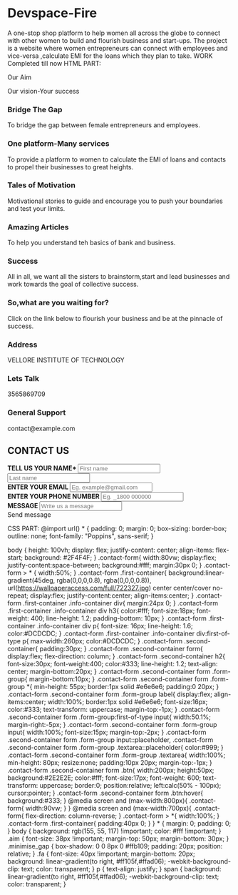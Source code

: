 # Devspace-Fire
A one-stop shop platform to help women all across the globe to connect with other women to build and flourish business and start-ups.
The project is a website where women entrepreneurs can connect with employees and vice-versa ,calculate EMI for the loans which they plan to take.
WORK Completed till now
HTML PART:
<!DOCTYPE html>
<html lang="en">
<head>
    <meta charset="UTF-8">
    <meta http-equiv="X-UA-Compatible" content="IE=edge">
    <meta name="viewport" content="width=device-width, initial-scale=1.0">
    <title>"Our Vision"</title>
    <link rel="stylesheet" href="style.css">
    <link rel="stylesheet" href="https://stackpath.bootstrapcdn.com/font-awesome/4.7.0/css/font-awesome.min.css">
    <link rel="stylesheet" href="https://stackpath.bootstrapcdn.com/bootstrap/4.5.2/css/bootstrap.min.css">
</head>
<body>
<div class="container">
    <div class="aim">
        <hl><span>Our Aim</span></hl>
        <p>Our vision-Your success</p>
    </div>
    <div>
        <div class="row">
            <div class="col-md-4">
                <div class="minimise_gap">
                    <i class="fa fa-handshake-o" aria-hidden="true"></i>
                    <h3><span>Bridge The Gap</span></h3>
                    <p>To bridge the gap between female entrepreneurs and employees.</p>
                </div>
            </div>
            <div class="col-md-4">
                <div class="minimise_gap">
                    <i class="fa fa-users" aria-hidden="true"></i>
                    <h3><span>One platform-Many services</span></h3>
                    <p>To provide a platform to women to calculate the EMI of loans and  contacts to propel their businesses to great heights.</p>
                </div>
            </div>
            <div class="col-md-4">
                <div class="minimise_gap">
                    <i class="fa fa-star" aria-hidden="true"></i>
                    <h3><span>Tales of Motivation</span></h3>
                    <p>Motivational stories to guide and encourage you to push your boundaries and test your limits.</p>
                </div>
            </div>
            <div class="col-md-4">
                <div class="minimise_gap">
                    <i class="fa fa-star" aria-hidden="true"></i>
                    <h3><span>Amazing Articles</span></h3>
                    <p>To help you understand teh basics of bank and business.</p>
                </div>
            </div>
            <div class="col-md-4">
                <div class="minimise_gap">
                    <i class="fa fa-trophy" aria-hidden="true"></i>
                    <h3><span>Success</span></h3>
                    <p>All in all, we want all the sisters to brainstorm,start and lead businesses and work towards the goal of collective success. </p>
                </div>
            </div>
            <div class="col-md-4">
                <div class="minimise_gap">
                    <i class="fa fa-briefcase" aria-hidden="true"></i>
                    <h3><span>So,what are you waiting for?</span></h3>
                    <p>Click on the link below to flourish your business and be at the pinnacle of success.</p>
                    <a href="#"><i class="fa fa-arrow-circle-right" aria-hidden="true"></i></a>
                </div>
            </div>
        </div>
    </div>
</div>
<div class="contact-form">
    <div class="first-container">
     <div class="info-container">
       <div> 
         <h3>Address</h3>
         <p>VELLORE INSTITUTE OF TECHNOLOGY</p>
       </div>
       <div> 
         <h3>Lets Talk</h3>
         <p>3565869709</p>
       </div>
       <div> 
         <h3>General Support</h3>
         <p>contact@example.com</p>
       </div>
     </div>
    </div>
    <div class="second-container">
      <h2><b> CONTACT US </b></h2>
      <form>
        <div class="form-group">
          <label for="name-input"><b>  TELL US YOUR NAME*  </b></label>
          <input id="name-input" type="text" placeholder="First name" required="">
          <input type="text" placeholder="Last name" required="">
        </div>
        <div class="form-group">
          <label for="email-input"><b>   ENTER YOUR EMAIL  </b></label>
          <input id="email-input" type="text" placeholder="Eg. example@gmail.com" required="">
        </div>
        <div class="form-group">
          <label for="phone-input"><b>  ENTER YOUR PHONE NUMBER  </b></label>
          <input id="phone-input" type="text" placeholder="Eg. _1800 000000" required="">
        </div>
        <div class="form-group">
          <label for="message-textarea"><b>  MESSAGE  </b></label>
          <input class="textarea" id="message-textarea" placeholder="Write us a message"></input>
        </div>
        <a class="btn">Send message</button>
      </form>
    </div>
</body>
</html>

CSS PART:
@import url()
*
{
  padding: 0;
  margin: 0;
  box-sizing: border-box;
  outline: none;
  font-family: "Poppins", sans-serif;
}

body {
  height: 100vh;
  display: flex;
  justify-content: center;
  align-items: flex-start;
  background: #2F4F4F;
}
.contact-form{
  width:80vw;
  display:flex;
  justify-content:space-between;
  background:#fff;
  margin:30px 0;
}
.contact-form > * {
  width:50%;
}
.contact-form .first-container{
  background:linear-gradient(45deg, rgba(0,0,0,0.8), rgba(0,0,0,0.8)), url(https://wallpaperaccess.com/full/722327.jpg) center center/cover no-repeat;
  display:flex;
  justify-content:center;
  align-items:center;
}
.contact-form .first-container .info-container div{
  margin:24px 0;
}
.contact-form .first-container .info-container div h3{
  color:#fff;
  font-size:18px;
  font-weight: 400;
  line-height: 1.2;
  padding-bottom: 10px;
}
.contact-form .first-container .info-container div p{
  font-size: 16px;
  line-height: 1.6;
  color:#DCDCDC;
}
.contact-form .first-container .info-container div:first-of-type p{
  max-width:260px;
  color:#DCDCDC;
}
.contact-form .second-container{
  padding:30px;
}
.contact-form .second-container form{
  display:flex;
  flex-direction: column;
}
.contact-form .second-container h2{
  font-size:30px;
  font-weight:400;
  color:#333;
  line-height: 1.2;
  text-align: center;
  margin-bottom:20px;
} 
.contact-form .second-container form .form-group{
  margin-bottom:10px;
}
.contact-form .second-container form .form-group *{
   min-height: 55px;
   border:1px solid #e6e6e6;
   padding:0 20px;
}
.contact-form .second-container form .form-group label{
  display:flex;
  align-items:center;
  width:100%;
  border:1px solid #e6e6e6;
  font-size:16px;
  color:#333;
  text-transform: uppercase;
  margin-top:-1px;
}
.contact-form .second-container form .form-group:first-of-type input{
  width:50.1%;
  margin-right:-5px;
}
.contact-form .second-container form .form-group input{
  width:100%;
  font-size:15px;
  margin-top:-2px;
}
.contact-form .second-container form .form-group input::placeholder,
.contact-form .second-container form .form-group .textarea::placeholder{
  color:#999;
}
.contact-form .second-container form .form-group .textarea{
  width:100%;
  min-height: 80px;
  resize:none;
  padding:10px 20px;
  margin-top:-1px;
}
.contact-form .second-container form .btn{
  width:200px;
  height:50px;
  background:#2E2E2E;
  color:#fff;
  font-size:17px;
  font-weight: 600;
  text-transform: uppercase;
  border:0;
  position:relative;
  left:calc(50% - 100px);
  cursor:pointer;
}
.contact-form .second-container form .btn:hover{
  background:#333;
}
@media screen and (max-width:800px){
  .contact-form{
    width:90vw;
  }
}
@media screen and (max-width:700px){
  .contact-form{
    flex-direction: column-reverse;
  }
  .contact-form > *{
    width:100%;
  }
  .contact-form .first-container{
    padding:40px 0;
  }
}
*
{
    margin: 0;
    padding: 0;
}
body
{
    background: rgb(155, 55, 117) !important;
    color: #fff !important;
}
.aim
{
    font-size: 38px !important;
    margin-top: 50px;
    margin-bottom: 30px;
}
.minimise_gap
{
    box-shadow: 0 0 8px 0 #ffb109;
    padding: 20px;
    position: relative;
}
.fa
{
    font-size: 40px !important;
    margin-bottom: 20px;
    background: linear-gradient(to right, #ff105f,#ffad06);
    -webkit-background-clip: text;
    color: transparent;
}
p
{
    text-align: justify;
}
span
{
    background: linear-gradient(to right, #ff105f,#ffad06);
    -webkit-background-clip: text;
    color: transparent;
}
